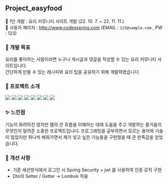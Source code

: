 ## Project_easyfood
🍩 1인 개발 : 요리 커뮤니티 사이트 개발 (22. 10. 7. ~ 22. 11. 11.)<br>
🍪 사용자 페이지 : http://www.codesspring.com (EMAIL : `123@sample.com` , PW : 123)


### 🍭 개발 목표

요리를 좋아하는 사람이라면 누구나 게시글과 댓글을 작성할 수 있는 요리 커뮤니티 사이트입니다.<br>
간단하게 만들 수 있는 레시피와 요리 팁을 공유하기 위해 개발하였습니다.


### 🍧 프로젝트 소개

<img src="https://user-images.githubusercontent.com/111411746/204271401-21a5589b-25bd-4bb3-994f-14b1228bb0e2.JPG">
<img src="https://user-images.githubusercontent.com/111411746/204271572-66588dae-a13f-4d51-8634-aa395348c18e.JPG">
<img src="https://user-images.githubusercontent.com/111411746/204271624-e3c19e17-e49f-4e2a-931a-54bcc6ada710.JPG">
<img src="https://user-images.githubusercontent.com/111411746/204271698-64c9d4f7-59c2-4c9b-adda-b2fd76249302.JPG">
<img src="https://user-images.githubusercontent.com/111411746/204271755-220f751a-4f7a-4c42-8fd2-9ecfd509f147.JPG">
<img src="https://user-images.githubusercontent.com/111411746/204271799-940db5ca-b745-4fb3-963f-883e10feee56.JPG">
<img src="https://user-images.githubusercontent.com/111411746/204271847-cec0402b-1004-4721-b04a-12d8f671a8c0.JPG">
<img src="https://user-images.githubusercontent.com/111411746/204271907-136293a5-91c3-42f7-b5f6-618e55487f39.JPG">


### ✨ 느낀점

기능이 화려하진 않지만 웹의 큰 흐름을 이해하는 데에 도움을 주고 개발하는 즐거움이 무엇인지 알려준 소중한 프로젝트입니다.
프로그래밍을 공부하면서 모르는 용어와 기술이 많았지만 하나씩 배워가면서 제가 넣고 싶은 기능들을 구현했을 때 큰 만족감을 얻었습니다.


### 🔨 개선 사항
* 기존 세션방식에서 로그인 시 Spring Security + jwt 를 사용하여 인증 로직 구현
* Dto의 Setter / Getter → Lombok 적용
